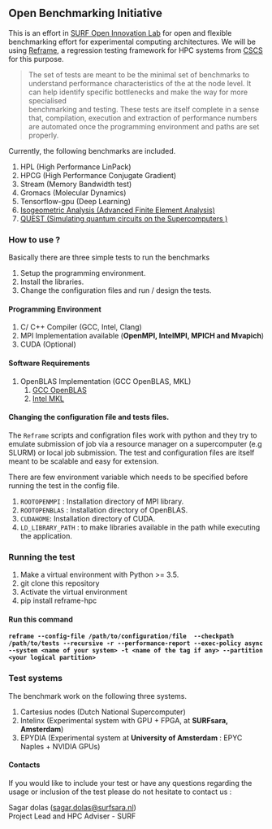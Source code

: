 ## Open Benchmarking Initiative 

This is an effort in [SURF Open Innovation Lab](https://www.surf.nl/en/the-surf-cooperative/surf-open-innovation-lab) for open and flexible benchmarking effort for experimental computing architectures. We will be using [Reframe](https://github.com/eth-cscs/reframe), a regression testing framework for HPC systems from [CSCS](https://www.cscs.ch) for this purpose. 

> The set of tests are meant to be the minimal set of benchmarks to understand performance characteristics of
> the at the node level. It can help identify specific bottlenecks and make the way for more specialised     
> benchmarking and testing. These tests are itself complete in a sense that, compilation, execution and 
> extraction of performance numbers are automated once the programming environment and paths are set properly. 

Currently, the following benchmarks are included. 

1. HPL (High Performance LinPack)
2. HPCG (High Performance Conjugate Gradient)
3. Stream (Memory Bandwidth test)
4. Gromacs (Molecular Dynamics)
5. Tensorflow-gpu (Deep Learning)
6. [Isogeometric Analysis (Advanced Finite Element Analysis)]( https://github.com/gismo/gismo)
7. [QUEST (Simulating quantum circuits on the Supercomputers )](https://quest.qtechtheory.org)


### How to use ? 

Basically there are three simple tests to run the benchmarks
1. Setup the programming environment. 
2. Install the libraries.
3. Change the configuration files and run / design the tests. 

#### Programming Environment 

1. C/ C++ Compiler (GCC, Intel, Clang)
2. MPI Implementation available (**OpenMPI, IntelMPI, MPICH and Mvapich**)
3. CUDA (Optional)

#### Software Requirements

1. OpenBLAS Implementation (GCC OpenBLAS, MKL) 
    1. [GCC OpenBLAS](https://github.com/xianyi/OpenBLAS)
    2. [Intel MKL](https://software.intel.com/en-us/mkl)

#### Changing the configuration file and tests files. 

The `Reframe` scripts and configration files work with python and they try to emulate submission of job via a resource manager on a supercomputer (e.g SLURM) or local job submission. The test and configuration files are itself meant to be scalable and easy for extension. 

There are few environment variable which needs to be specified before running the test in the config file. 

1. `ROOTOPENMPI` : Installation directory of MPI library.
2. `ROOTOPENBLAS` : Installation directory of OpenBLAS. 
3. `CUDAHOME`: Installation directory of CUDA.
4. `LD_LIBRARY_PATH` : to make libraries available in the path while executing the application. 

### Running the test

1. Make a virtual environment with Python >= 3.5. 
2. git clone this repository 
3. Activate the virtual environment
4. pip install reframe-hpc

#### Run this command 

**`reframe --config-file /path/to/configuration/file  --checkpath /path/to/tests --recursive -r --performance-report --exec-policy async --system <name of your system> -t <name of the tag if any> --partition <your logical partition>`**

### Test systems 

The benchmark work on the following three systems. 

1. Cartesius nodes (Dutch National Supercomputer)
2. Intelinx (Experimental system with GPU + FPGA, at **SURFsara, Amsterdam**)
3. EPYDIA (Experimental system at **University of Amsterdam** : EPYC Naples + NVIDIA GPUs)

#### Contacts 

If you would like to include your test or have any questions regarding the usage or inclusion of the test please do not hesitate to contact us : 

Sagar dolas (sagar.dolas@surfsara.nl)  
Project Lead and HPC Adviser - SURF
